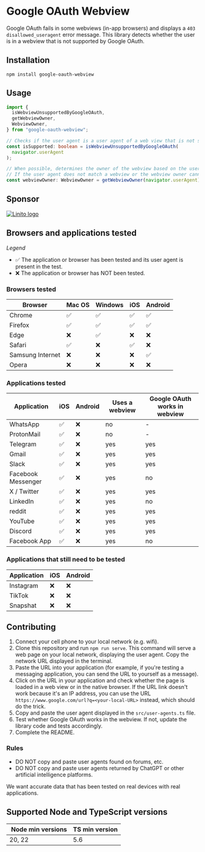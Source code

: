 # Google OAuth Webview

Google OAuth fails in some webviews (in-app browsers) and displays a `403 disallowed_useragent` error message. This library detects whether the user is in a webview that is not supported by Google OAuth.

## Installation

```
npm install google-oauth-webview
```

## Usage

```typescript
import {
  isWebviewUnsupportedByGoogleOAuth,
  getWebviewOwner,
  WebviewOwner,
} from "google-oauth-webview";

// Checks if the user agent is a user agent of a web view that is not supported by Google OAuth.
const isSupported: boolean = isWebviewUnsupportedByGoogleOAuth(
  navigator.userAgent
);

// When possible, determines the owner of the webview based on the user agent.
// If the user agent does not match a webview or the webview owner cannot be determined, returns null.
const webviewOwner: WebviewOwner = getWebviewOwner(navigator.userAgent);
```

## Sponsor

[![Linito logo](https://www.linito.io/images/logos/logo_with_title_298x96.png)](https://linito.io/?utm_source=github_or_npm&utm_medium=referral&utm_campaign=google-oauth-webview_sponsor_logo)

## Browsers and applications tested

_Legend_

- ✅ The application or browser has been tested and its user agent is present in the test.
- ❌ The application or browser has NOT been tested.

### Browsers tested

| Browser          | Mac OS | Windows | iOS | Android |
| ---------------- | ------ | ------- | --- | ------- |
| Chrome           | ✅     | ✅      | ✅  | ✅      |
| Firefox          | ✅     | ✅      | ✅  | ✅      |
| Edge             | ❌     | ✅      | ❌  | ❌      |
| Safari           | ✅     | ❌      | ✅  | ❌      |
| Samsung Internet | ❌     | ❌      | ❌  | ✅      |
| Opera            | ❌     | ❌      | ❌  | ❌      |

### Applications tested

| Application        | iOS | Android | Uses a webview | Google OAuth works in webview |
| ------------------ | --- | ------- | -------------- | ----------------------------- |
| WhatsApp           | ✅  | ❌      | no             | -                             |
| ProtonMail         | ✅  | ❌      | no             | -                             |
| Telegram           | ✅  | ❌      | yes            | yes                           |
| Gmail              | ✅  | ❌      | yes            | yes                           |
| Slack              | ✅  | ❌      | yes            | yes                           |
| Facebook Messenger | ✅  | ❌      | yes            | no                            |
| X / Twitter        | ✅  | ❌      | yes            | yes                           |
| LinkedIn           | ✅  | ❌      | yes            | no                            |
| reddit             | ✅  | ❌      | yes            | yes                           |
| YouTube            | ✅  | ❌      | yes            | yes                           |
| Discord            | ✅  | ❌      | yes            | yes                           |
| Facebook App       | ✅  | ❌      | yes            | no                            |

### Applications that still need to be tested

| Application | iOS | Android |
| ----------- | --- | ------- |
| Instagram   | ❌  | ❌      |
| TikTok      | ❌  | ❌      |
| Snapshat    | ❌  | ❌      |

## Contributing

1. Connect your cell phone to your local network (e.g. wifi).
2. Clone this repository and run `npm run serve`. This command will serve a web page on your local network, displaying the user agent. Copy the network URL displayed in the terminal.
3. Paste the URL into your application (for example, if you're testing a messaging application, you can send the URL to yourself as a message).
4. Click on the URL in your application and check whether the page is loaded in a web view or in the native browser. If the URL link doesn't work because it's an IP address, you can use the URL `https://www.google.com/url?q=<your-local-URL>` instead, which should do the trick.
5. Copy and paste the user agent displayed in the `src/user-agents.ts` file.
6. Test whether Google OAuth works in the webview. If not, update the library code and tests accordingly.
7. Complete the README.

### Rules

- DO NOT copy and paste user agents found on forums, etc.
- DO NOT copy and paste user agents returned by ChatGPT or other artificial intelligence platforms.

We want accurate data that has been tested on real devices with real applications.

## Supported Node and TypeScript versions

|  Node min versions | TS min version |
| ------------------ | -------------- |
| 20, 22             | 5.6            |
